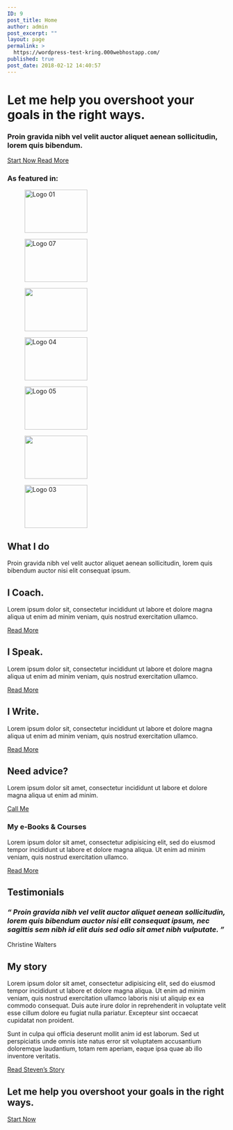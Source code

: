 ```yaml
---
ID: 9
post_title: Home
author: admin
post_excerpt: ""
layout: page
permalink: >
  https://wordpress-test-kring.000webhostapp.com/
published: true
post_date: 2018-02-12 14:40:57
---
```

<h1>Let me help you overshoot your goals in the right ways.</h1>		
		<h3 contenteditable="true" data-elementor-setting-key="title" data-pen-placeholder="Type Here..."><strong>Proin gravida nibh vel velit auctor aliquet aenean sollicitudin, lorem quis bibendum.</strong></h3>		
			<a href="#">
						Start Now
					</a>
			<a href="#">
						Read More
					</a>
			<h3>As featured in:</h3>		
			<figure class='gallery-item'>
				<img width="144" height="99" src="https://wordpress-test-kring.000webhostapp.com/wp-content/uploads/2018/02/logo-01-free-img.png" alt="Logo 01" />
			</figure><figure class='gallery-item'>
				<img width="144" height="99" src="https://wordpress-test-kring.000webhostapp.com/wp-content/uploads/2018/02/logo-07-free-img.png" alt="Logo 07" />
			</figure><figure class='gallery-item'>
				<img width="144" height="99" src="https://wordpress-test-kring.000webhostapp.com/wp-content/uploads/2018/02/logo-03-free-img-1.png" alt="" />
			</figure><figure class='gallery-item'>
				<img width="144" height="99" src="https://wordpress-test-kring.000webhostapp.com/wp-content/uploads/2018/02/logo-04-free-img.png" alt="Logo 04" />
			</figure><figure class='gallery-item'>
				<img width="144" height="99" src="https://wordpress-test-kring.000webhostapp.com/wp-content/uploads/2018/02/logo-05-free-img.png" alt="Logo 05" />
			</figure><figure class='gallery-item'>
				<img width="144" height="99" src="https://wordpress-test-kring.000webhostapp.com/wp-content/uploads/2018/02/logo-07-free-img-1.png" alt="" />
			</figure><figure class='gallery-item'>
				<img width="144" height="99" src="https://wordpress-test-kring.000webhostapp.com/wp-content/uploads/2018/02/logo-03-free-img.png" alt="Logo 03" />
			</figure>
			<h2>What I do</h2>		
		<p>Proin gravida nibh vel velit auctor aliquet aenean sollicitudin, lorem quis bibendum auctor nisi elit consequat ipsum.</p>		
			<h2>I Coach.
</h2>		
		<p>Lorem ipsum dolor sit, consectetur incididunt ut labore et dolore magna aliqua ut enim ad minim veniam, quis nostrud exercitation ullamco.</p>		
			<a href="#">
						Read More
					</a>
			<h2>I Speak.</h2>		
		<p>Lorem ipsum dolor sit, consectetur incididunt ut labore et dolore magna aliqua ut enim ad minim veniam, quis nostrud exercitation ullamco.</p>		
			<a href="#">
						Read More
					</a>
			<h2>I Write.</h2>		
		<p>Lorem ipsum dolor sit, consectetur incididunt ut labore et dolore magna aliqua ut enim ad minim veniam, quis nostrud exercitation ullamco.</p>		
			<a href="#">
						Read More
					</a>
			<h2>Need advice?</h2>		
		<p>Lorem ipsum dolor sit amet, consectetur incididunt ut labore et dolore magna aliqua ut enim ad minim.</p>		
			<a href="#">
						Call Me
					</a>
			<h3>My e-Books & Courses</h3>		
		<p>Lorem ipsum dolor sit amet, consectetur adipisicing elit, sed do eiusmod tempor incididunt ut labore et dolore magna aliqua. Ut enim ad minim veniam, quis nostrud exercitation ullamco.</p>		
			<a href="#">
						Read More
					</a>
			<h2>Testimonials</h2>		
		<h3><em>“ Proin gravida nibh vel velit auctor aliquet aenean sollicitudin, lorem quis bibendum auctor nisi elit consequat ipsum, nec sagittis sem nibh id elit duis sed odio sit amet nibh vulputate. ”</em></h3>		
			<p>Christine Walters</p>		
			<h2>My story</h2>		
		<p>Lorem ipsum dolor sit amet, consectetur adipisicing elit, sed do eiusmod tempor incididunt ut labore et dolore magna aliqua. Ut enim ad minim veniam, quis nostrud exercitation ullamco laboris nisi ut aliquip ex ea commodo consequat. Duis aute irure dolor in reprehenderit in voluptate velit esse cillum dolore eu fugiat nulla pariatur. Excepteur sint occaecat cupidatat non proident.</p><p>Sunt in culpa qui officia deserunt mollit anim id est laborum. Sed ut perspiciatis unde omnis iste natus error sit voluptatem accusantium doloremque laudantium, totam rem aperiam, eaque ipsa quae ab illo inventore veritatis.</p>		
			<a href="#">
						Read Steven’s Story
					</a>
			<h2>Let me help you overshoot your goals in the right ways.</h2>		
			<a href="#">
						Start Now
					</a>